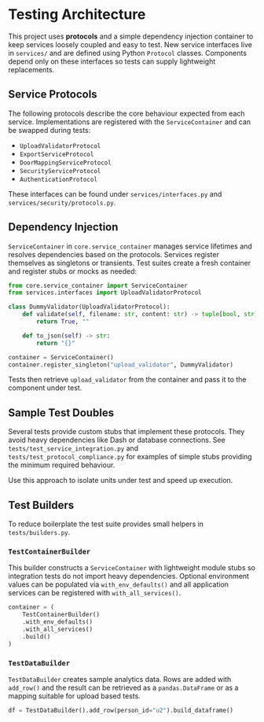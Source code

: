 # Testing Architecture

This project uses **protocols** and a simple dependency injection container to keep services loosely coupled and easy to test. New service interfaces live in `services/` and are defined using Python `Protocol` classes. Components depend only on these interfaces so tests can supply lightweight replacements.

## Service Protocols

The following protocols describe the core behaviour expected from each service. Implementations are registered with the `ServiceContainer` and can be swapped during tests:

- `UploadValidatorProtocol`
- `ExportServiceProtocol`
- `DoorMappingServiceProtocol`
- `SecurityServiceProtocol`
- `AuthenticationProtocol`

These interfaces can be found under `services/interfaces.py` and `services/security/protocols.py`.

## Dependency Injection

`ServiceContainer` in `core.service_container` manages service lifetimes and resolves dependencies based on the protocols. Services register themselves as singletons or transients. Test suites create a fresh container and register stubs or mocks as needed:

```python
from core.service_container import ServiceContainer
from services.interfaces import UploadValidatorProtocol

class DummyValidator(UploadValidatorProtocol):
    def validate(self, filename: str, content: str) -> tuple[bool, str]:
        return True, ""

    def to_json(self) -> str:
        return "{}"

container = ServiceContainer()
container.register_singleton("upload_validator", DummyValidator)
```

Tests then retrieve `upload_validator` from the container and pass it to the component under test.

## Sample Test Doubles

Several tests provide custom stubs that implement these protocols. They avoid heavy dependencies like Dash or database connections. See `tests/test_service_integration.py` and `tests/test_protocol_compliance.py` for examples of simple stubs providing the minimum required behaviour.

Use this approach to isolate units under test and speed up execution.

## Test Builders

To reduce boilerplate the test suite provides small helpers in `tests/builders.py`.

### `TestContainerBuilder`

This builder constructs a `ServiceContainer` with lightweight module stubs so
integration tests do not import heavy dependencies. Optional environment values
can be populated via `with_env_defaults()` and all application services can be
registered with `with_all_services()`.

```python
container = (
    TestContainerBuilder()
    .with_env_defaults()
    .with_all_services()
    .build()
)
```

### `TestDataBuilder`

`TestDataBuilder` creates sample analytics data. Rows are added with
`add_row()` and the result can be retrieved as a `pandas.DataFrame` or as a
mapping suitable for upload based tests.

```python
df = TestDataBuilder().add_row(person_id="u2").build_dataframe()
```
